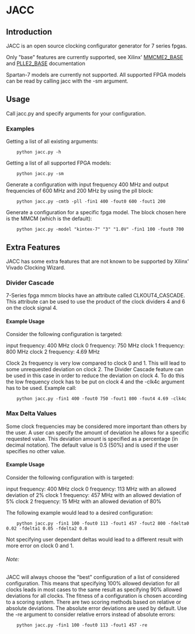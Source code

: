 
# JACC

## Introduction

JACC is an open source clocking configurator generator for 7 series fpgas.

Only "base" features are currently supported, see Xilinx' [MMCME2_BASE](https://www.xilinx.com/support/documentation/sw_manuals/xilinx14_7/7series_hdl.pdf#1225157649) and [PLLE2_BASE](https://www.xilinx.com/support/documentation/sw_manuals/xilinx14_7/7series_hdl.pdf#1225168170) documentation

Spartan-7 models are currently not supported.
All supported FPGA models can be read by calling jacc with the -sm argument.


## Usage

Call jacc.py and specify arguments for your configuration.

### Examples

Getting a list of all existing arguments:
```
    python jacc.py -h
```  

Getting a list of all supported FPGA models:
```
    python jacc.py -sm
```  

Generate a configuration with input frequency 400 MHz and output frequencies of 600 MHz and 200 MHz by using the pll block:
```
    python jacc.py -cmtb -pll -fin1 400 -fout0 600 -fout1 200
```  

Generate a configuration for a specific fpga model. The block chosen here is the MMCM (which is the default):
```
    python jacc.py -model "kintex-7" "3" "1.0V" -fin1 100 -fout0 700
```  

## Extra Features

JACC has some extra features that are not known to be supported by Xilinx' Vivado Clocking Wizard.

### Divider Cascade

7-Series fpga mmcm blocks have an attribute called CLKOUT4_CASCADE.
This attribute can be used to use the product of the clock dividers 4 and 6 on the clock signal 4.

#### Example Usage

Consider the following configuration is targeted:

input frequency: 400 MHz
clock 0 frequency: 750 MHz
clock 1 frequency: 800 MHz
clock 2 frequency: 4.69 MHz

Clock 2s frequency is very low compared to clock 0 and 1.
This will lead to some unrequested deviation on clock 2.
The Divider Cascade feature can be used in this case in order to reduce the deviation on clock 4.
To do this the low frequency clock has to be put on clock 4 and the -clk4c argument has to be used.
Example call:
```
    python jacc.py -fin1 400 -fout0 750 -fout1 800 -fout4 4.69 -clk4c
```

### Max Delta Values

Some clock frequencies may be considered more important than others by the user.
A user can specify the amount of deviation he allows for a specific requested value.
This deviation amount is specified as a percentage (in decimal notation).
The default value is 0.5 (50%) and is used if the user specifies no other value.

#### Example Usage

Consider the following configuration with is targeted:

input frequency: 400 MHz
clock 0 frequency: 113 MHz  with an allowed deviation of 2%
clock 1 frequency: 457 MHz  with an allowed deviation of 5%
clock 2 frequency: 15 MHz  with an allowed deviation of 80%

The following example would lead to a desired configuration:
```
    python jacc.py -fin1 100 -fout0 113 -fout1 457 -fout2 800 -fdelta0 0.02 -fdelta1 0.05 -fdelta2 0.8
```
Not specifying user dependant deltas would lead to a different result with more error on clock 0 and 1.

###### Note:
JACC will always choose the "best" configuration of a list of considered configuration.
This means that specifying 100% allowed deviation for all clocks leads in most cases to the same result as specifying 90% allowed deviations for all clocks.
The fitness of a configuration is chosen according to a scoring system.
There are two scoring methods based on relative or absolute deviations.
The absolute error deviations are used by default.
Use the -re argument to consider relative errors instead of absolute errors:
```
    python jacc.py -fin1 100 -fout0 113 -fout1 457 -re
```
